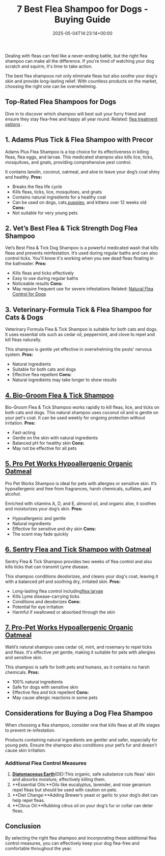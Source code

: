﻿---
layout: post
title: 7 Best Flea Shampoo for Dogs - Buying Guide
date: '2025-05-04T14:23:14+00:00'
categories:
- Fleas
- Product Reviews
tags: []
slug: /best-flea-shampoo-for-dogs/
lastmod: 2025-05-07T12:21:23+03:00
---

Dealing with fleas can feel like a never-ending battle, but the right flea shampoo can make all the difference. If you're tired of watching your dog scratch and squirm, it's time to take action.

The best flea shampoos not only eliminate fleas but also soothe your dog's skin and provide long-lasting relief. With countless products on the market, choosing the right one can be overwhelming.
## Top-Rated Flea Shampoos for Dogs
Dive in to discover which shampoo will best suit your furry friend and ensure they stay flea-free and happy all year round. Related:
[flea treatment options](https://pestpolicy.com/best-flea-treatment-for-dogs/)
.
## **1. Adams Plus Tick & Flea Shampoo with Precor**
Adams Plus Flea Shampoo is a top choice for its effectiveness in killing fleas, flea eggs, and larvae. This medicated shampoo also kills lice, ticks, mosquitoes, and gnats, providing comprehensive pest control.

It contains lanolin, coconut, oatmeal, and aloe to leave your dog’s coat shiny and healthy.
**Pros:**
- Breaks the flea life cycle
- Kills fleas, ticks, lice, mosquitoes, and gnats
- Contains natural ingredients for a healthy coat
- Can be used on dogs, cats,[puppies](https://pestpolicy.com/best-puppy-shampoo-for-fleas/), and kittens over 12 weeks old
**Cons:**
- Not suitable for very young pets
## **2. Vet’s Best Flea & Tick Strength Dog Flea Shampoo**
Vet’s Best Flea & Tick Dog Shampoo is a powerful medicated wash that kills fleas and prevents reinfestation. It’s used during regular baths and can also control ticks. You'll know it's working when you see dead fleas floating in the bathwater.
**Pros:**
- Kills fleas and ticks effectively
- Easy to use during regular baths
- Noticeable results
**Cons:**
- May require frequent use for severe infestations
Related:
[Natural Flea Control for Dogs](https://pestpolicy.com/how-to-kill-fleas-on-dogs-naturally-safe-and-fast/)
## **3. Veterinary-Formula Tick & Flea Shampoo for Cats & Dogs**
Veterinary Formula Flea & Tick Shampoo is suitable for both cats and dogs. It uses essential oils such as cedar oil, peppermint, and clove to repel and kill fleas naturally.

This shampoo is gentle yet effective in overwhelming the pests' nervous system.
**Pros:**
- Natural ingredients
- Suitable for both cats and dogs
- Effective flea repellent
**Cons:**
- Natural ingredients may take longer to show results
## [4. Bio-Groom Flea & Tick Shampoo](https://www.amazon.com/dp/B001EUE8SU?&linkCode=ll1&tag=p-policy-20&linkId=eba7469901b773422aee8d03d91b4c40&language=en_US&ref_=as_li_ss_tl)
Bio-Groom Flea & Tick Shampoo works rapidly to kill fleas, lice, and ticks on both cats and dogs. This natural shampoo uses coconut oil and is gentle on your pet's coat. It can be used weekly for ongoing protection without irritation.
**Pros:**
- Fast-acting
- Gentle on the skin with natural ingredients
- Balanced pH for healthy skin
**Cons:**
- May not be effective for all pets
## [5. Pro Pet Works Hypoallergenic Organic Oatmeal](https://www.amazon.com/dp/B018FGSTT4?&linkCode=ll1&tag=p-policy-20&linkId=1603165fdfedf4b85f0e826e19fbf237&language=en_US&ref_=as_li_ss_tl)
Pro Pet Works Shampoo is ideal for pets with allergies or sensitive skin. It’s hypoallergenic and free from fragrances, harsh chemicals, sulfates, and alcohol.

Enriched with vitamins A, D, and E, almond oil, and organic aloe, it soothes and moisturizes your dog’s skin.
**Pros:**
- Hypoallergenic and gentle
- Natural ingredients
- Effective for sensitive and dry skin
**Cons:**
- The scent may fade quickly
## [6. Sentry Flea and Tick Shampoo with Oatmeal](https://www.amazon.com/dp/B001VIY6GO?th=1&linkCode=ll1&tag=p-policy-20&linkId=cb014f5f1069d0ac7fe4f4283b41c521&language=en_US&ref_=as_li_ss_tl)
Sentry Flea & Tick Shampoo provides two weeks of flea control and also kills ticks that can transmit Lyme disease.

This shampoo conditions deodorizes, and cleans your dog's coat, leaving it with a balanced pH and soothing dry, irritated skin.
**Pros:**
- Long-lasting flea control including[flea larvae](https://pestpolicy.com/what-do-flea-larvae-look-like/)
- Kills Lyme disease-carrying ticks
- Conditions and deodorizes
**Cons:**
- Potential for eye irritation
- Harmful if swallowed or absorbed through the skin
## [7. Pro-Pet Works Hypoallergenic Organic Oatmeal](https://www.amazon.com/dp/B018FGSTT4?&linkCode=ll1&tag=p-policy-20&linkId=ba1c3aec635ff313f7cc3541c8716718&language=en_US&ref_=as_li_ss_tl)
Wahl’s natural shampoo uses cedar oil, mint, and rosemary to repel ticks and fleas. It's effective yet gentle, making it suitable for pets with allergies and sensitive skin.

This shampoo is safe for both pets and humans, as it contains no harsh chemicals.
**Pros:**
- 100% natural ingredients
- Safe for dogs with sensitive skin
- Effective flea and tick repellent
**Cons:**
- May cause allergic reactions in some pets
## Considerations for Buying a Dog Flea Shampoo
When choosing a flea shampoo, consider one that kills fleas at all life stages to prevent re-infestation.

Products containing natural ingredients are gentler and safer, especially for young pets. Ensure the shampoo also conditions your pet’s fur and doesn't cause skin irritation.
### Additional Flea Control Measures
1. [**Diatomaceous Earth**](https://pestpolicy.com/diatomaceous-earth-for-fleas/)(DE):This organic, safe substance cuts fleas' skin and absorbs moisture, effectively killing them.
2. **Essential Oils:**Oils like eucalyptus, lavender, and rose geranium repel fleas but should be used with caution on pets.
3. **Diet Change:**Adding Brewer’s yeast or garlic to your dog’s diet can help repel fleas.
4. **Citrus Oil:**Rubbing citrus oil on your dog's fur or collar can deter fleas.
## Conclusion
By selecting the right flea shampoo and incorporating these additional flea control measures, you can effectively keep your dog flea-free and comfortable throughout the year.
